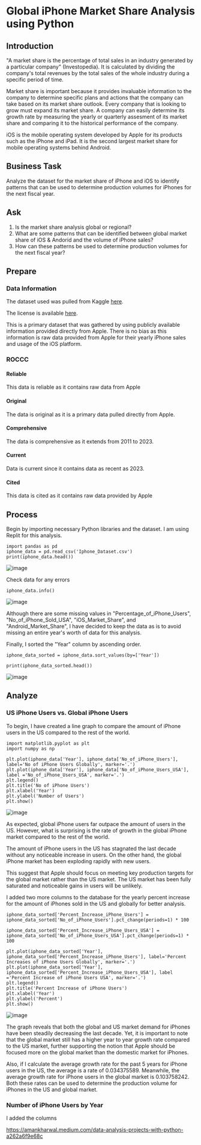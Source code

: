 # Global iPhone Market Share Analysis using Python 

## Introduction 
"A market share is the percentage of total sales in an industry generated by a particular company" (Investopedia). It is calculated by dividing the company's total revenues by the total sales of the whole industry during a specific period of time. 

Market share is important because it provides invaluable information to the company to determine specific plans and actions that the company can take based on its market share outlook. Every company that is looking to grow must expand its market share. A company can easily determine its growth rate by measuring the yearly or quarterly assesment of its market share and comparing it to the historical performance of the company. 

iOS is the mobile operating system developed by Apple for its products such as the iPhone and iPad. It is the second largest market share for mobile operating systems behind Android. 

## Business Task 
Analyze the dataset for the market share of iPhone and iOS to identify patterns that can be used to determine production volumes for iPhones for the next fiscal year. 

## Ask
1. Is the market share analysis global or regional?
2. What are some patterns that can be identified between global market share of iOS & Andorid and the volume of iPhone sales? 
3. How can these patterns be used to determine production volumes for the next fiscal year? 

## Prepare 

### Data Information
The dataset used was pulled from Kaggle [here](https://www.kaggle.com/datasets/mohamedfahim003/global-iphone-and-smartphone-market-2011-2023).

The license is available [here](https://www.mit.edu/~amini/LICENSE.md).

This is a primary dataset that was gathered by using publicly available information provided directly from Apple. There is no bias as this information is raw data provided from Apple for their yearly iPhone sales and usage of the iOS platform. 

### ROCCC
#### Reliable
This data is reliable as it contains raw data from Apple 
#### Original
The data is original as it is a primary data pulled directly from Apple. 
#### Comprehensive
The data is comprehensive as it extends from 2011 to 2023. 
#### Current 
Data is current since it contains data as recent as 2023. 
#### Cited 
This data is cited as it contains raw data provided by Apple 

## Process
Begin by importing necessary Python libraries and the dataset. I am using Replit for this analysis. 

```
import pandas as pd
iphone_data = pd.read_csv('Iphone_Dataset.csv')
print(iphone_data.head())
```

![image](https://github.com/user-attachments/assets/92209410-188b-446b-8699-cdb35b528de3)

Check data for any errors

```
iphone_data.info()
```

![image](https://github.com/user-attachments/assets/3088996d-f86f-4afc-a996-3fe4e6f106ec)

Although there are some missing values in "Percentage_of_iPhone_Users", "No_of_iPhone_Sold_USA", "iOS_Market_Share", and "Android_Market_Share", I have decided to keep the data as is to avoid missing an entire year's worth of data for this analysis. 

Finally, I sorted the "Year" column by ascending order. 

```
iphone_data_sorted = iphone_data.sort_values(by=['Year'])

print(iphone_data_sorted.head())
```

![image](https://github.com/user-attachments/assets/328698f2-7c92-4752-916d-76ab1ea0fdb7)

## Analyze

### US iPhone Users vs. Global iPhone Users  
To begin, I have created a line graph to compare the amount of iPhone users in the US compared to the rest of the world. 

```
import matplotlib.pyplot as plt
import numpy as np

plt.plot(iphone_data['Year'], iphone_data['No_of_iPhone_Users'], label='No of iPhone Users Globally', marker='.')
plt.plot(iphone_data['Year'], iphone_data['No_of_iPhone_Users_USA'], label ='No_of_iPhone_Users_USA', marker='.')
plt.legend()
plt.title('No of iPhone Users')
plt.xlabel('Year')
plt.ylabel('Number of Users')
plt.show()
```

![image](https://github.com/user-attachments/assets/cd49a250-ec3a-454a-976a-36543471dfcb)

As expected, global iPhone users far outpace the amount of users in the US. However, what is surprising is the rate of growth in the global iPhone market compared to the rest of the world. 

The amount of iPhone users in the US has stagnated the last decade without any noticeable increase in users. On the other hand, the global iPhone market has been exploding rapidly with new users.  

This suggest that Apple should focus on meeting key production targets for the global market rather than the US market. The US market has been fully saturated and noticeable gains in users will be unlikely. 

I added two more columns to the database for the yearly percent increase for the amount of iPhones sold in the US and globally for better analysis.

```
iphone_data_sorted['Percent_Increase_iPhone_Users'] = iphone_data_sorted['No_of_iPhone_Users'].pct_change(periods=1) * 100

iphone_data_sorted['Percent_Increase_iPhone_Users_USA'] = iphone_data_sorted['No_of_iPhone_Users_USA'].pct_change(periods=1) * 100
```

```
plt.plot(iphone_data_sorted['Year'], iphone_data_sorted['Percent_Increase_iPhone_Users'], label='Percent Increases of iPhone Users Globally', marker='.')
plt.plot(iphone_data_sorted['Year'], iphone_data_sorted['Percent_Increase_iPhone_Users_USA'], label ='Percent Increase of iPhone Users USA', marker='.')
plt.legend()
plt.title('Percent Increase of iPhone Users')
plt.xlabel('Year')
plt.ylabel('Percent')
plt.show()
```

![image](https://github.com/user-attachments/assets/e6e98e47-ba57-4f07-8aa9-ab1c6aed6798)

The graph reveals that both the global and US market demand for iPhones have been steadily decreasing the last decade. Yet, it is important to note that the global market still has a higher year to year growth rate compared to the US market, further supporting the notion that Apple should be focused more on the global market than the domestic market for iPhones. 

Also, if I calculate the average growth rate for the past 5 years for iPhone users in the US, the average is a rate of 0.034375589. Meanwhile, the average growth rate for iPhone users in the global market is 0.103758242. Both these rates can be used to determine the production volume for iPhones in the US and global market. 

### Number of iPhone Users by Year 
I added the columns 

https://amankharwal.medium.com/data-analysis-projects-with-python-a262a6f9e68c
